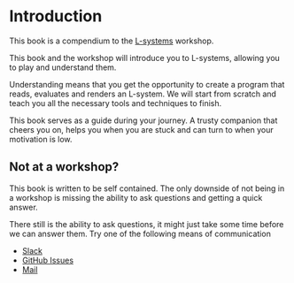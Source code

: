 # Introduction
This book is a compendium to the [L-systems][l-system] workshop.

This book and the workshop will introduce you to L-systems, allowing you to play
and understand them.

Understanding means that you get the opportunity to create a program that reads,
evaluates and renders an L-system. We will start from scratch and teach you all
the necessary tools and techniques to finish.

This book serves as a guide during your journey. A trusty companion that cheers
you on, helps you when you are stuck and can turn to when your motivation is
low.

## Not at a workshop?
This book is written to be self contained. The only downside of not being in a
workshop is missing the ability to ask questions and getting a quick answer.

There still is the ability to ask questions, it might just take some time before
we can answer them. Try one of the following means of communication

* [Slack][slack]
* [GitHub Issues][issues]
* [Mail][mail]

[l-system]: https://en.wikipedia.org/wiki/L-system
[slack]: https://join.slack.com/t/col-els-con/shared_invite/enQtNjUzNTYyNDY2ODIxLTRjZTBkMzlkNzMyNjMwNzg0Njg3MzhlZDQ3ZjE0OWI2OGFhMWYyNDhiZTVmZTFiMzI5NmZhOWQ2ZWIxZjUwZTQ
[issues]: https://github.com/columbus-elst-connection/workshop/issues
[mail]: mailto://daan.v.berkel.1980+l-system@gmail.com
